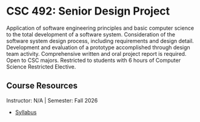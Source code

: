 # CSC 492: Senior Design Project
Application of software engineering principles and basic computer science to the total development of a software system. Consideration of the software system design process, including requirements and design detail. Development and evaluation of a prototype accomplished through design team activity. Comprehensive written and oral project report is required. Open to CSC majors. Restricted to students with 6 hours of Computer Science Restricted Elective.

## Course Resources
Instructor: N/A | Semester: Fall 2026
* [Syllabus]()
